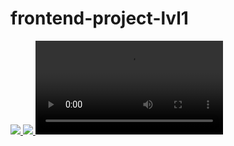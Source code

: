 # frontend-project-lvl1

<a href="https://codeclimate.com/github/codeclimate/codeclimate/maintainability">
  <img src="https://api.codeclimate.com/v1/badges/a99a88d28ad37a79dbf6/maintainability" />
</a>

<a href="https://github.com/olegkuzmenko/frontend-project-lvl1/workflows/actions">
  <img src="https://github.com/olegkuzmenko/frontend-project-lvl1/workflows/StartLint/badge.svg" />
</a>

<video  src="https://asciinema.org/a/fIgOmr0FIaekZwrPxYuwG25uv" autoplay>
</video>